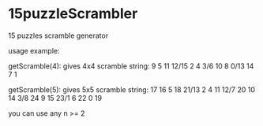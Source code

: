 # 15puzzleScrambler
15 puzzles scramble generator

usage example:

getScramble(4):
gives 4x4 scramble string:
9 5 11 12/15 2 4 3/6 10 8 0/13 14 7 1

getScramble(5):
gives 5x5 scramble string:
17 16 5 18 21/13 2 4 11 12/7 20 10 14 3/8 24 9 15 23/1 6 22 0 19

you can use any n >= 2
